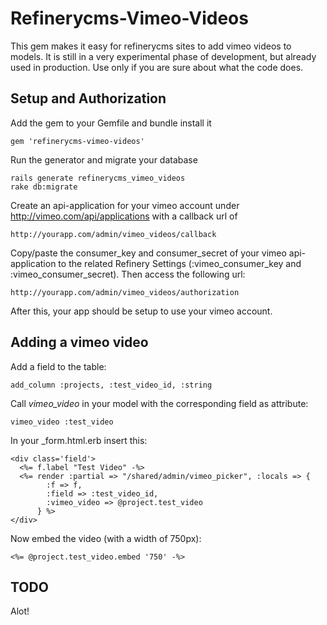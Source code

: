 Refinerycms-Vimeo-Videos
========================

This gem makes it easy for refinerycms sites to add vimeo videos to models. It is still in a very experimental phase of development, but already used in production. Use only if you are sure about what the code does.

Setup and Authorization
-----------------------

Add the gem to your Gemfile and bundle install it

    gem 'refinerycms-vimeo-videos'
    
Run the generator and migrate your database

    rails generate refinerycms_vimeo_videos
    rake db:migrate

Create an api-application for your vimeo account under http://vimeo.com/api/applications with a callback url of

    http://yourapp.com/admin/vimeo_videos/callback

Copy/paste the consumer\_key and consumer\_secret of your vimeo api-application to the related Refinery Settings (:vimeo\_consumer\_key and :vimeo\_consumer\_secret). Then access the following url:

    http://yourapp.com/admin/vimeo_videos/authorization
    
After this, your app should be setup to use your vimeo account.

Adding a vimeo video
--------------------

Add a field to the table:

    add_column :projects, :test_video_id, :string

Call _vimeo\_video_ in your model with the corresponding field as attribute:

    vimeo_video :test_video
    
In your _form.html.erb insert this:

    <div class='field'>
      <%= f.label "Test Video" -%>
      <%= render :partial => "/shared/admin/vimeo_picker", :locals => {
            :f => f,
            :field => :test_video_id,
            :vimeo_video => @project.test_video
          } %>
    </div>
    
Now embed the video (with a width of 750px):

    <%= @project.test_video.embed '750' -%>

TODO
----

Alot!